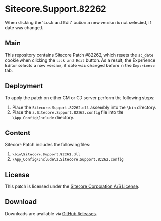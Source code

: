 # Sitecore.Support.82262
When clicking the 'Lock and Edit' button a new version is not selected, if date was changed.

## Main

This repository contains Sitecore Patch #82262, which resets the `sc_date` cookie when clicking the `Lock and Edit` button. As a result, the Experience Editor selects a new version, if date was changed before in the `Experience` tab.

## Deployment

To apply the patch on either CM or CD server perform the following steps:

1. Place the `Sitecore.Support.82262.dll` assembly into the `\bin` directory.
2. Place the `z.Sitecore.Support.82262.config` file into the `\App_Config\Include` directory.

## Content 

Sitecore Patch includes the following files:

1. `\bin\Sitecore.Support.82262.dll`
2. `\App_Config\Include\z.Sitecore.Support.82262.config`

## License

This patch is licensed under the [Sitecore Corporation A/S License](LICENSE).

## Download

Downloads are available via [GitHub Releases](/releases).